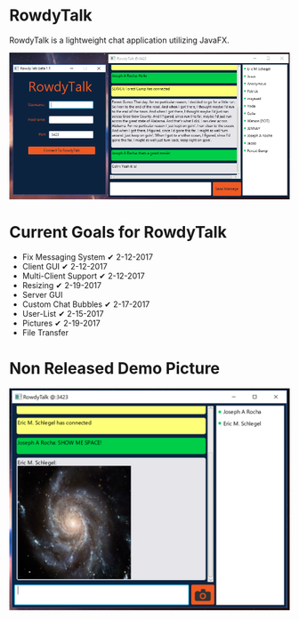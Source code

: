 # RowdyTalk
RowdyTalk is a lightweight chat application utilizing JavaFX.

![Alt text](https://raw.githubusercontent.com/JosephARocha/RowdyTalk/master/resources/demo3.PNG "Screen shot showing current release")

# Current Goals for RowdyTalk
- Fix Messaging System ✔ 2-12-2017
- Client GUI ✔ 2-12-2017
- Multi-Client Support ✔ 2-12-2017
- Resizing ✔ 2-19-2017
- Server GUI
- Custom Chat Bubbles ✔ 2-17-2017
- User-List ✔ 2-15-2017
- Pictures ✔ 2-19-2017
- File Transfer

# Non Released Demo Picture
![Alt text](https://raw.githubusercontent.com/JosephARocha/RowdyTalk/master/resources/demo-nonprod.PNG "Screen shot showing dev")
